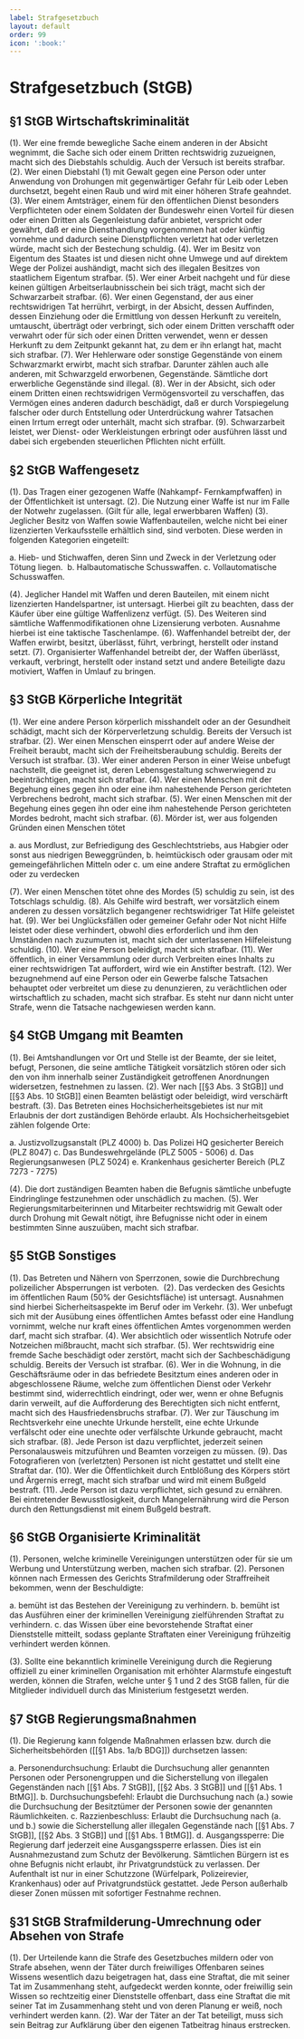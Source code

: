 ```yaml
---
label: Strafgesetzbuch
layout: default
order: 99
icon: ':book:'
---
```


# Strafgesetzbuch (StGB)

## §1 StGB Wirtschaftskriminalität

(1). Wer eine fremde bewegliche Sache einem anderen in der Absicht wegnimmt, die Sache sich oder einem Dritten rechtswidrig zuzueignen, macht sich des Diebstahls schuldig. Auch der Versuch ist bereits strafbar.
(2). Wer einen Diebstahl (1) mit Gewalt gegen eine Person oder unter Anwendung von Drohungen mit gegenwärtiger Gefahr für Leib oder Leben durchsetzt, begeht einen Raub und wird mit einer höheren Strafe geahndet.
(3). Wer einem Amtsträger, einem für den öffentlichen Dienst besonders Verpflichteten oder einem Soldaten der Bundeswehr einen Vorteil für diesen oder einen Dritten als Gegenleistung dafür anbietet, verspricht oder gewährt, daß er eine Diensthandlung vorgenommen hat oder künftig vornehme und dadurch seine Dienstpflichten verletzt hat oder verletzen würde, macht sich der Bestechung schuldig.
(4). Wer im Besitz von Eigentum des Staates ist und diesen nicht ohne Umwege und auf direktem Wege der Polizei aushändigt, macht sich des illegalen Besitzes von staatlichem Eigentum strafbar.
(5). Wer einer Arbeit nachgeht und für diese keinen gültigen Arbeitserlaubnisschein bei sich trägt, macht sich der Schwarzarbeit strafbar.
(6). Wer einen Gegenstand, der aus einer rechtswidrigen Tat herrührt, verbirgt, in der Absicht, dessen Auffinden, dessen Einziehung oder die Ermittlung von dessen Herkunft zu vereiteln, umtauscht, überträgt oder verbringt, sich oder einem Dritten verschafft oder verwahrt oder für sich oder einen Dritten verwendet, wenn er dessen Herkunft zu dem Zeitpunkt gekannt hat, zu dem er ihn erlangt hat, macht sich strafbar.
(7). Wer Hehlerware oder sonstige Gegenstände von einem Schwarzmarkt erwirbt, macht sich strafbar. Darunter zählen auch alle anderen, mit Schwarzgeld erworbenen, Gegenstände. Sämtliche dort erwerbliche Gegenstände sind illegal.
(8). Wer in der Absicht, sich oder einem Dritten einen rechtswidrigen Vermögensvorteil zu verschaffen, das Vermögen eines anderen dadurch beschädigt, daß er durch Vorspiegelung falscher oder durch Entstellung oder Unterdrückung wahrer Tatsachen einen Irrtum erregt oder unterhält, macht sich strafbar.
(9). Schwarzarbeit leistet, wer Dienst- oder Werkleistungen erbringt oder ausführen lässt und dabei sich ergebenden steuerlichen Pflichten nicht erfüllt.

## §2 StGB Waffengesetz

(1). Das Tragen einer gezogenen Waffe (Nahkampf- Fernkampfwaffen) in der Öffentlichkeit ist untersagt.
(2). Die Nutzung einer Waffe ist nur im Falle der Notwehr zugelassen. (Gilt für alle, legal erwerbbaren Waffen)
(3). Jeglicher Besitz von Waffen sowie Waffenbauteilen, welche nicht bei einer lizenzierten Verkaufsstelle erhältlich sind, sind verboten. Diese werden in folgenden Kategorien eingeteilt: 

a. Hieb- und Stichwaffen, deren Sinn und Zweck in der Verletzung oder Tötung liegen. 
b. Halbautomatische Schusswaffen.
c. Vollautomatische Schusswaffen. 

(4). Jeglicher Handel mit Waffen und deren Bauteilen, mit einem nicht lizenzierten Handelspartner, ist untersagt. Hierbei gilt zu beachten, dass der Käufer über eine gültige Waffenlizenz verfügt.
(5). Des Weiteren sind sämtliche Waffenmodifikationen ohne Lizensierung verboten. Ausnahme hierbei ist eine taktische Taschenlampe.
(6). Waffenhandel betreibt der, der Waffen erwirbt, besitzt, überlässt, führt, verbringt, herstellt oder instand setzt.
(7). Organisierter Waffenhandel betreibt der, der Waffen überlässt, verkauft, verbringt, herstellt oder instand setzt und andere Beteiligte dazu motiviert, Waffen in Umlauf zu bringen.


## §3 StGB Körperliche Integrität

(1). Wer eine andere Person körperlich misshandelt oder an der Gesundheit schädigt, macht sich der Körperverletzung schuldig. Bereits der Versuch ist strafbar.
(2). Wer einen Menschen einsperrt oder auf andere Weise der Freiheit beraubt, macht sich der Freiheitsberaubung schuldig. Bereits der Versuch ist strafbar.
(3). Wer einer anderen Person in einer Weise unbefugt nachstellt, die geeignet ist, deren Lebensgestaltung schwerwiegend zu beeinträchtigen, macht sich strafbar.
(4). Wer einen Menschen mit der Begehung eines gegen ihn oder eine ihm nahestehende Person gerichteten Verbrechens bedroht, macht sich strafbar.
(5). Wer einen Menschen mit der Begehung eines gegen ihn oder eine ihm nahestehende Person gerichteten Mordes bedroht, macht sich strafbar.
(6). Mörder ist, wer aus folgenden Gründen einen Menschen tötet

a. aus Mordlust, zur Befriedigung des Geschlechtstriebs, aus Habgier oder sonst aus niedrigen Beweggründen,
b. heimtückisch oder grausam oder mit gemeingefährlichen Mitteln oder
c. um eine andere Straftat zu ermöglichen oder zu verdecken

(7). Wer einen Menschen tötet ohne des Mordes (5) schuldig zu sein, ist des Totschlags schuldig.
(8). Als Gehilfe wird bestraft, wer vorsätzlich einem anderen zu dessen vorsätzlich begangener rechtswidriger Tat Hilfe geleistet hat.
(9). Wer bei Unglücksfällen oder gemeiner Gefahr oder Not nicht Hilfe leistet oder diese verhindert, obwohl dies erforderlich und ihm den Umständen nach zuzumuten ist, macht sich der unterlassenen Hilfeleistung schuldig.
(10). Wer eine Person beleidigt, macht sich strafbar.
(11). Wer öffentlich, in einer Versammlung oder durch Verbreiten eines Inhalts zu einer rechtswidrigen Tat auffordert, wird wie ein Anstifter bestraft.
(12). Wer bezugnehmend auf eine Person oder ein Gewerbe falsche Tatsachen behauptet oder verbreitet um diese zu denunzieren, zu verächtlichen oder wirtschaftlich zu schaden, macht sich strafbar. Es steht nur dann nicht unter Strafe, wenn die Tatsache nachgewiesen werden kann. 

## §4 StGB Umgang mit Beamten

(1). Bei Amtshandlungen vor Ort und Stelle ist der Beamte, der sie leitet, befugt, Personen, die seine amtliche Tätigkeit vorsätzlich stören oder sich den von ihm innerhalb seiner Zuständigkeit getroffenen Anordnungen widersetzen, festnehmen zu lassen.
(2). Wer nach [[§3 Abs. 3 StGB]] und [[§3 Abs. 10 StGB]] einen Beamten belästigt oder beleidigt, wird verschärft bestraft.
(3). Das Betreten eines Hochsicherheitsgebietes ist nur mit Erlaubnis der dort zuständigen Behörde erlaubt. Als Hochsicherheitsgebiet zählen folgende Orte:

a. Justizvollzugsanstalt (PLZ 4000)
b. Das Polizei HQ gesicherter Bereich (PLZ 8047)
c. Das Bundeswehrgelände (PLZ 5005 - 5006)
d. Das Regierungsanwesen (PLZ 5024)
e. Krankenhaus gesicherter Bereich (PLZ 7273 - 7275)

(4). Die dort zuständigen Beamten haben die Befugnis sämtliche unbefugte Eindringlinge festzunehmen oder unschädlich zu machen.
(5). Wer Regierungsmitarbeiterinnen und Mitarbeiter rechtswidrig mit Gewalt oder durch Drohung mit Gewalt nötigt, ihre Befugnisse nicht oder in einem bestimmten Sinne auszuüben, macht sich strafbar.


## §5 StGB Sonstiges

(1). Das Betreten und Nähern von Sperrzonen, sowie die Durchbrechung polizeilicher Absperrungen ist verboten. 
(2). Das verdecken des Gesichts im öffentlichen Raum (50% der Gesichtsfläche) ist untersagt. Ausnahmen sind hierbei Sicherheitsaspekte im Beruf oder im Verkehr.
(3). Wer unbefugt sich mit der Ausübung eines öffentlichen Amtes befasst oder eine Handlung vornimmt, welche nur kraft eines öffentlichen Amtes vorgenommen werden darf, macht sich strafbar.
(4). Wer absichtlich oder wissentlich Notrufe oder Notzeichen mißbraucht, macht sich strafbar.
(5). Wer rechtswidrig eine fremde Sache beschädigt oder zerstört, macht sich der Sachbeschädigung schuldig. Bereits der Versuch ist strafbar.
(6). Wer in die Wohnung, in die Geschäftsräume oder in das befriedete Besitztum eines anderen oder in abgeschlossene Räume, welche zum öffentlichen Dienst oder Verkehr bestimmt sind, widerrechtlich eindringt, oder wer, wenn er ohne Befugnis darin verweilt, auf die Aufforderung des Berechtigten sich nicht entfernt, macht sich des Hausfriedensbruchs strafbar.
(7). Wer zur Täuschung im Rechtsverkehr eine unechte Urkunde herstellt, eine echte Urkunde verfälscht oder eine unechte oder verfälschte Urkunde gebraucht, macht sich strafbar.
(8). Jede Person ist dazu verpflichtet, jederzeit seinen Personalausweis mitzuführen und Beamten vorzeigen zu müssen.
(9). Das Fotografieren von (verletzten) Personen ist nicht gestattet und stellt eine Straftat dar.
(10). Wer die Öffentlichkeit durch Entblößung des Körpers stört und Ärgernis erregt, macht sich strafbar und wird mit einem Bußgeld bestraft.
(11). Jede Person ist dazu verpflichtet, sich gesund zu ernähren. Bei eintretender Bewusstlosigkeit, durch Mangelernährung wird die Person durch den Rettungsdienst mit einem Bußgeld bestraft.


## §6 StGB Organisierte Kriminalität

(1). Personen, welche kriminelle Vereinigungen unterstützen oder für sie um Werbung und Unterstützung werben, machen sich strafbar.
(2). Personen können nach Ermessen des Gerichts Strafmilderung oder Straffreiheit bekommen, wenn der Beschuldigte:

a. bemüht ist das Bestehen der Vereinigung zu verhindern.
b. bemüht ist das Ausführen einer der kriminellen Vereinigung zielführenden Straftat zu verhindern.
c. das Wissen über eine bevorstehende Straftat einer Dienststelle mitteilt, sodass geplante Straftaten einer Vereinigung frühzeitig verhindert werden können.

(3). Sollte eine bekanntlich kriminelle Vereinigung durch die Regierung offiziell zu einer kriminellen Organisation mit erhöhter Alarmstufe eingestuft werden, können die Strafen, welche unter § 1 und 2 des StGB fallen, für die Mitglieder individuell durch das Ministerium festgesetzt werden.

## §7 StGB Regierungsmaßnahmen

(1). Die Regierung kann folgende Maßnahmen erlassen bzw. durch die Sicherheitsbehörden ([[§1 Abs. 1a/b BDG]]) durchsetzen lassen:

a. Personendurchsuchung: Erlaubt die Durchsuchung aller genannten Personen oder Personengruppen und die Sicherstellung von illegalen Gegenständen nach [[§1 Abs. 7 StGB]], [[§2 Abs. 3 StGB]] und [[§1 Abs. 1 BtMG]].
b. Durchsuchungsbefehl: Erlaubt die Durchsuchung nach (a.) sowie die Durchsuchung der Besitztümer der Personen sowie der genannten Räumlichkeiten.
c. Razzienbeschluss: Erlaubt die Durchsuchung nach (a. und b.) sowie die Sicherstellung aller illegalen Gegenstände nach [[§1 Abs. 7 StGB]], [[§2 Abs. 3 StGB]] und [[§1 Abs. 1 BtMG]].
d. Ausgangssperre: Die Regierung darf jederzeit eine Ausgangssperre erlassen. Dies ist ein Ausnahmezustand zum Schutz der Bevölkerung. Sämtlichen Bürgern ist es ohne Befugnis nicht erlaubt, ihr Privatgrundstück zu verlassen. Der Aufenthalt ist nur in einer Schutzzone (Würfelpark, Polizeirevier, Krankenhaus) oder auf Privatgrundstück gestattet. Jede Person außerhalb dieser Zonen müssen mit sofortiger Festnahme rechnen.

## §31 StGB Strafmilderung-Umrechnung oder Absehen von Strafe

(1). Der Urteilende kann die Strafe des Gesetzbuches mildern oder von Strafe absehen, wenn der Täter durch freiwilliges Offenbaren seines Wissens wesentlich dazu beigetragen hat, dass eine Straftat, die mit seiner Tat im Zusammenhang steht, aufgedeckt werden konnte, oder freiwillig sein Wissen so rechtzeitig einer Dienststelle offenbart, dass eine Straftat die mit seiner Tat im Zusammenhang steht und von deren Planung er weiß, noch verhindert werden kann.
(2). War der Täter an der Tat beteiligt, muss sich sein Beitrag zur Aufklärung über den eigenen Tatbeitrag hinaus erstrecken.

